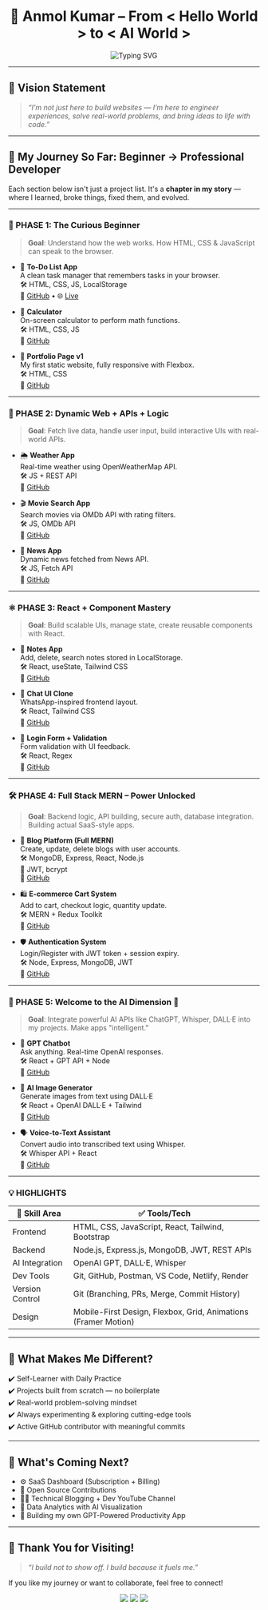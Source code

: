<h1 align="center">🚀 Anmol Kumar – From < Hello World > to < AI World ></h1>

<p align="center">
  <img src="https://readme-typing-svg.demolab.com?font=Fira+Code&weight=500&pause=1000&color=00F7FF&center=true&vCenter=true&width=435&lines=Full-Stack+Developer;MERN+%2B+AI+Integration+Specialist;Coder+by+Passion%2C+Creator+by+Vision" alt="Typing SVG" />
</p>

---

## 🎯 Vision Statement

> _“I’m not just here to build websites — I’m here to engineer experiences, solve real-world problems, and bring ideas to life with code.”_

---

## 🧭 My Journey So Far: Beginner → Professional Developer

Each section below isn't just a project list. It's a **chapter in my story** — where I learned, broke things, fixed them, and evolved.

---

### 🐣 PHASE 1: The Curious Beginner

> **Goal**: Understand how the web works. How HTML, CSS & JavaScript can speak to the browser.

- 📄 **To-Do List App**  
  A clean task manager that remembers tasks in your browser.  
  🛠 HTML, CSS, JS, LocalStorage  
  🔗 [GitHub](#) • 🌐 [Live](#)

- 🔢 **Calculator**  
  On-screen calculator to perform math functions.  
  🛠 HTML, CSS, JS  
  🔗 [GitHub](#)

- 🌇 **Portfolio Page v1**  
  My first static website, fully responsive with Flexbox.  
  🛠 HTML, CSS  
  🔗 [GitHub](#)

---

### 📡 PHASE 2: Dynamic Web + APIs + Logic

> **Goal**: Fetch live data, handle user input, build interactive UIs with real-world APIs.

- 🌦 **Weather App**  
  Real-time weather using OpenWeatherMap API.  
  🛠 JS + REST API  
  🔗 [GitHub](#)

- 🎬 **Movie Search App**  
  Search movies via OMDb API with rating filters.  
  🛠 JS, OMDb API  
  🔗 [GitHub](#)

- 📰 **News App**  
  Dynamic news fetched from News API.  
  🛠 JS, Fetch API  
  🔗 [GitHub](#)

---

### ⚛️ PHASE 3: React + Component Mastery

> **Goal**: Build scalable UIs, manage state, create reusable components with React.

- 📝 **Notes App**  
  Add, delete, search notes stored in LocalStorage.  
  🛠 React, useState, Tailwind CSS  
  🔗 [GitHub](#)

- 💬 **Chat UI Clone**  
  WhatsApp-inspired frontend layout.  
  🛠 React, Tailwind CSS  
  🔗 [GitHub](#)

- 🔐 **Login Form + Validation**  
  Form validation with UI feedback.  
  🛠 React, Regex  
  🔗 [GitHub](#)

---

### 🛠️ PHASE 4: Full Stack MERN – Power Unlocked

> **Goal**: Backend logic, API building, secure auth, database integration. Building actual SaaS-style apps.

- 🧾 **Blog Platform (Full MERN)**  
  Create, update, delete blogs with user accounts.  
  🛠 MongoDB, Express, React, Node.js  
  🔐 JWT, bcrypt  
  🔗 [GitHub](#)

- 🛍️ **E-commerce Cart System**  
  Add to cart, checkout logic, quantity update.  
  🛠 MERN + Redux Toolkit  
  🔗 [GitHub](#)

- 🛡️ **Authentication System**  
  Login/Register with JWT token + session expiry.  
  🛠 Node, Express, MongoDB, JWT  
  🔗 [GitHub](#)

---

### 🤯 PHASE 5: Welcome to the AI Dimension 🤖

> **Goal**: Integrate powerful AI APIs like ChatGPT, Whisper, DALL·E into my projects. Make apps "intelligent."

- 💬 **GPT Chatbot**  
  Ask anything. Real-time OpenAI responses.  
  🛠 React + GPT API + Node  
  🔗 [GitHub](#)

- 🎨 **AI Image Generator**  
  Generate images from text using DALL·E  
  🛠 React + OpenAI DALL·E + Tailwind  
  🔗 [GitHub](#)

- 🗣️ **Voice-to-Text Assistant**  
  Convert audio into transcribed text using Whisper.  
  🛠 Whisper API + React  
  🔗 [GitHub](#)

---

### 💡 HIGHLIGHTS

| 🚀 Skill Area       | ✅ Tools/Tech                                                                 |
|---------------------|------------------------------------------------------------------------------|
| Frontend            | HTML, CSS, JavaScript, React, Tailwind, Bootstrap                            |
| Backend             | Node.js, Express.js, MongoDB, JWT, REST APIs                                 |
| AI Integration      | OpenAI GPT, DALL·E, Whisper                                                   |
| Dev Tools           | Git, GitHub, Postman, VS Code, Netlify, Render                               |
| Version Control     | Git (Branching, PRs, Merge, Commit History)                                  |
| Design              | Mobile-First Design, Flexbox, Grid, Animations (Framer Motion)               |

---

## 🧠 What Makes Me Different?

✔️ Self-Learner with Daily Practice  
✔️ Projects built from scratch — no boilerplate  
✔️ Real-world problem-solving mindset  
✔️ Always experimenting & exploring cutting-edge tools  
✔️ Active GitHub contributor with meaningful commits

---

## 📌 What's Coming Next?

- ⚙️ SaaS Dashboard (Subscription + Billing)
- 🤝 Open Source Contributions
- 🧑‍🏫 Technical Blogging + Dev YouTube Channel
- 🧩 Data Analytics with AI Visualization
- 🧠 Building my own GPT-Powered Productivity App

---

## 🙏 Thank You for Visiting!

> _“I build not to show off. I build because it fuels me.”_

If you like my journey or want to collaborate, feel free to connect!

<p align="center">
  <a href="https://github.com/itsamolkumar"><img src="https://img.shields.io/badge/GitHub-Amol_Kumar-black?style=for-the-badge&logo=github" /></a>
  <a href="mailto:itsamolkumar@gmail.com"><img src="https://img.shields.io/badge/Email-Connect-blue?style=for-the-badge&logo=gmail" /></a>
  <a href="https://www.linkedin.com/in/itsamolkumar/"><img src="https://img.shields.io/badge/LinkedIn-Anmol_Kumar-blue?style=for-the-badge&logo=linkedin" /></a>
</p>

